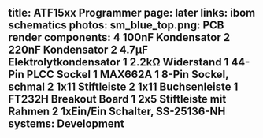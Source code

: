 title: ATF15xx Programmer
page: later
links:
    ibom
    schematics
photos:
    sm_blue_top.png: PCB render
components:
    4 100nF Kondensator
    2 220nF Kondensator
    2 4.7µF Elektrolytkondensator
    1 2.2kΩ Widerstand
    1 44-Pin PLCC Sockel
    1 MAX662A
    1 8-Pin Sockel, schmal
    2 1x11 Stiftleiste
    2 1x11 Buchsenleiste
    1 FT232H Breakout Board
    1 2x5 Stiftleiste mit Rahmen
    2 1xEin/Ein Schalter, SS-25136-NH
systems:
    Development
---
